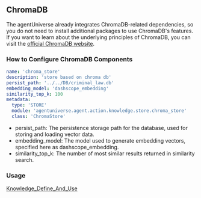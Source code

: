 ## ChromaDB

The agentUniverse already integrates ChromaDB-related dependencies, so you do not need to install additional packages to use ChromaDB's features.
If you want to learn about the underlying principles of ChromaDB, you can visit the [official ChromaDB website](https://www.trychroma.com/).

### How to Configure ChromaDB Components
```yaml
name: 'chroma_store'
description: 'store based on chroma db'
persist_path: '../../DB/criminal_law.db'
embedding_model: 'dashscope_embedding'
similarity_top_k: 100
metadata:
  type: 'STORE'
  module: 'agentuniverse.agent.action.knowledge.store.chroma_store'
  class: 'ChromaStore'
```
- persist_path: The persistence storage path for the database, used for storing and loading vector data.
- embedding_model: The model used to generate embedding vectors, specified here as dashscope_embedding.
- similarity_top_k: The number of most similar results returned in similarity search.

### Usage
[Knowledge_Define_And_Use](2_2_4_Knowledge_Define_And_Use.md)